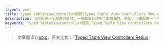 ```yaml
---
layout: post
title: Typed TableViewController回顾(Typed Table View Controllers Redux)
description: 当你处理一个配置对象时，一般都会处理多个配置属性。例如，当要配置一个TableView的时候，可以用一个配置对象来保存多个显示参数。假设我们的应用中有两类TableView：很普通的plain样式的（没有header、背景、footer）和高度定制的（有header和footer）.第一步我们需要声明一个结构来存储我们的自定义选项...
keywords: Typed TableViewController回顾,Typed Table View Controllers Redux
---
```


>文章翻译自[objc](http://www.objc.io)，原文连接：『[Typed Table View Controllers Redux](http://www.objc.io/snippets/22.html)』

